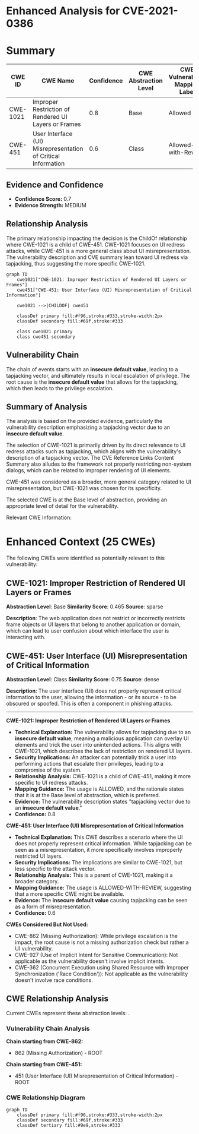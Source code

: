 # Enhanced Analysis for CVE-2021-0386

# Summary
| CWE ID | CWE Name | Confidence | CWE Abstraction Level | CWE Vulnerability Mapping Label | CWE-Vulnerability Mapping Notes |
|---|---|---|---|---|---|
| CWE-1021 | Improper Restriction of Rendered UI Layers or Frames | 0.8 | Base | Allowed | Primary CWE |
| CWE-451 | User Interface (UI) Misrepresentation of Critical Information | 0.6 | Class | Allowed-with-Review | Secondary Candidate |

## Evidence and Confidence

*   **Confidence Score:** 0.7
*   **Evidence Strength:** MEDIUM

## Relationship Analysis
The primary relationship impacting the decision is the ChildOf relationship where CWE-1021 is a child of CWE-451. CWE-1021 focuses on UI redress attacks, while CWE-451 is a more general class about UI misrepresentation. The vulnerability description and CVE summary lean toward UI redress via tapjacking, thus suggesting the more specific CWE-1021.

```mermaid
graph TD
    cwe1021["CWE-1021: Improper Restriction of Rendered UI Layers or Frames"]
    cwe451["CWE-451: User Interface (UI) Misrepresentation of Critical Information"]
    
    cwe1021 -->|CHILDOF| cwe451
    
    classDef primary fill:#f96,stroke:#333,stroke-width:2px
    classDef secondary fill:#69f,stroke:#333
    
    class cwe1021 primary
    class cwe451 secondary
```

## Vulnerability Chain
The chain of events starts with an **insecure default value**, leading to a tapjacking vector, and ultimately results in local escalation of privilege. The root cause is the **insecure default value** that allows for the tapjacking, which then leads to the privilege escalation.

## Summary of Analysis
The analysis is based on the provided evidence, particularly the vulnerability description emphasizing a tapjacking vector due to an **insecure default value**.

The selection of CWE-1021 is primarily driven by its direct relevance to UI redress attacks such as tapjacking, which aligns with the vulnerability's description of a tapjacking vector. The CVE Reference Links Content Summary also alludes to the framework not properly restricting non-system dialogs, which can be related to improper rendering of UI elements.

CWE-451 was considered as a broader, more general category related to UI misrepresentation, but CWE-1021 was chosen for its specificity.

The selected CWE is at the Base level of abstraction, providing an appropriate level of detail for the vulnerability.

Relevant CWE Information:

# Enhanced Context (25 CWEs)
The following CWEs were identified as potentially relevant to this vulnerability:

## CWE-1021: Improper Restriction of Rendered UI Layers or Frames
**Abstraction Level**: Base
**Similarity Score**: 0.465
**Source**: sparse

**Description**:
The web application does not restrict or incorrectly restricts frame objects or UI layers that belong to another application or domain, which can lead to user confusion about which interface the user is interacting with.

## CWE-451: User Interface (UI) Misrepresentation of Critical Information
**Abstraction Level**: Class
**Similarity Score**: 0.75
**Source**: dense

**Description**:
The user interface (UI) does not properly represent critical information to the user, allowing the information - or its source - to be obscured or spoofed. This is often a component in phishing attacks.

---

**CWE-1021: Improper Restriction of Rendered UI Layers or Frames**

*   **Technical Explanation:** The vulnerability allows for tapjacking due to an **insecure default value**, meaning a malicious application can overlay UI elements and trick the user into unintended actions. This aligns with CWE-1021, which describes the lack of restriction on rendered UI layers.
*   **Security Implications:** An attacker can potentially trick a user into performing actions that escalate their privileges, leading to a compromise of the system.
*   **Relationship Analysis:** CWE-1021 is a child of CWE-451, making it more specific to UI redress attacks.
*   **Mapping Guidance:** The usage is ALLOWED, and the rationale states that it is at the Base level of abstraction, which is preferred.
*   **Evidence:** The vulnerability description states "tapjacking vector due to an **insecure default value**."
*   **Confidence:** 0.8

**CWE-451: User Interface (UI) Misrepresentation of Critical Information**

*   **Technical Explanation:** This CWE describes a scenario where the UI does not properly represent critical information. While tapjacking can be seen as a misrepresentation, it more specifically involves improperly restricted UI layers.
*   **Security Implications:** The implications are similar to CWE-1021, but less specific to the attack vector.
*   **Relationship Analysis:** This is a parent of CWE-1021, making it a broader category.
*   **Mapping Guidance:** The usage is ALLOWED-WITH-REVIEW, suggesting that a more specific CWE might be available.
*   **Evidence:** The **insecure default value** causing tapjacking can be seen as a form of misrepresentation.
*   **Confidence:** 0.6

**CWEs Considered But Not Used:**

*   CWE-862 (Missing Authorization): While privilege escalation is the impact, the root cause is not a missing authorization check but rather a UI vulnerability.
*   CWE-927 (Use of Implicit Intent for Sensitive Communication): Not applicable as the vulnerability doesn't involve implicit intents.
*   CWE-362 (Concurrent Execution using Shared Resource with Improper Synchronization ('Race Condition')): Not applicable as the vulnerability doesn't involve race conditions.


## CWE Relationship Analysis

Current CWEs represent these abstraction levels: .


### Vulnerability Chain Analysis

**Chain starting from CWE-862:**
- 862 (Missing Authorization) - ROOT


**Chain starting from CWE-451:**
- 451 (User Interface (UI) Misrepresentation of Critical Information) - ROOT



### CWE Relationship Diagram

```mermaid
graph TD
    classDef primary fill:#f96,stroke:#333,stroke-width:2px
    classDef secondary fill:#69f,stroke:#333
    classDef tertiary fill:#9e9,stroke:#333
```